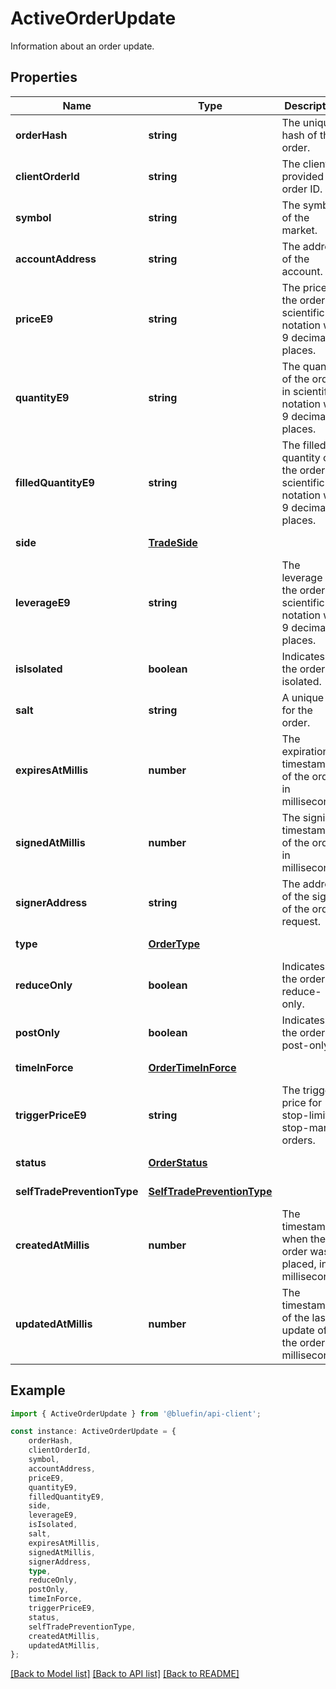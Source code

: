 # ActiveOrderUpdate

Information about an order update.

## Properties

Name | Type | Description | Notes
------------ | ------------- | ------------- | -------------
**orderHash** | **string** | The unique hash of the order. | [default to undefined]
**clientOrderId** | **string** | The client-provided order ID. | [optional] [default to undefined]
**symbol** | **string** | The symbol of the market. | [default to undefined]
**accountAddress** | **string** | The address of the account. | [default to undefined]
**priceE9** | **string** | The price of the order in scientific notation with 9 decimal places. | [default to undefined]
**quantityE9** | **string** | The quantity of the order in scientific notation with 9 decimal places. | [default to undefined]
**filledQuantityE9** | **string** | The filled quantity of the order in scientific notation with 9 decimal places. | [default to undefined]
**side** | [**TradeSide**](TradeSide.md) |  | [default to undefined]
**leverageE9** | **string** | The leverage of the order in scientific notation with 9 decimal places. | [default to undefined]
**isIsolated** | **boolean** | Indicates if the order is isolated. | [default to undefined]
**salt** | **string** | A unique salt for the order. | [default to undefined]
**expiresAtMillis** | **number** | The expiration timestamp of the order in milliseconds. | [default to undefined]
**signedAtMillis** | **number** | The signing timestamp of the order in milliseconds. | [default to undefined]
**signerAddress** | **string** | The address of the signer of the order request. | [default to undefined]
**type** | [**OrderType**](OrderType.md) |  | [default to undefined]
**reduceOnly** | **boolean** | Indicates if the order is reduce-only. | [default to undefined]
**postOnly** | **boolean** | Indicates if the order is post-only. | [default to undefined]
**timeInForce** | [**OrderTimeInForce**](OrderTimeInForce.md) |  | [default to undefined]
**triggerPriceE9** | **string** | The trigger price for stop-limit or stop-market orders. | [optional] [default to undefined]
**status** | [**OrderStatus**](OrderStatus.md) |  | [default to undefined]
**selfTradePreventionType** | [**SelfTradePreventionType**](SelfTradePreventionType.md) |  | [default to undefined]
**createdAtMillis** | **number** | The timestamp when the order was placed, in milliseconds. | [default to undefined]
**updatedAtMillis** | **number** | The timestamp of the last update of the order in milliseconds. | [default to undefined]

## Example

```typescript
import { ActiveOrderUpdate } from '@bluefin/api-client';

const instance: ActiveOrderUpdate = {
    orderHash,
    clientOrderId,
    symbol,
    accountAddress,
    priceE9,
    quantityE9,
    filledQuantityE9,
    side,
    leverageE9,
    isIsolated,
    salt,
    expiresAtMillis,
    signedAtMillis,
    signerAddress,
    type,
    reduceOnly,
    postOnly,
    timeInForce,
    triggerPriceE9,
    status,
    selfTradePreventionType,
    createdAtMillis,
    updatedAtMillis,
};
```

[[Back to Model list]](../README.md#documentation-for-models) [[Back to API list]](../README.md#documentation-for-api-endpoints) [[Back to README]](../README.md)
